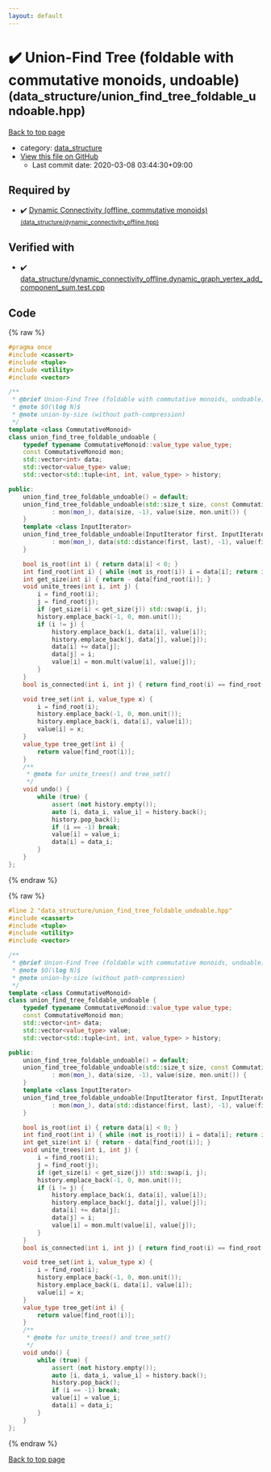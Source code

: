 ```yaml
---
layout: default
---
```


<!-- mathjax config similar to math.stackexchange -->
<script type="text/javascript" async
  src="https://cdnjs.cloudflare.com/ajax/libs/mathjax/2.7.5/MathJax.js?config=TeX-MML-AM_CHTML">
</script>
<script type="text/x-mathjax-config">
  MathJax.Hub.Config({
    TeX: { equationNumbers: { autoNumber: "AMS" }},
    tex2jax: {
      inlineMath: [ ['$','$'] ],
      processEscapes: true
    },
    "HTML-CSS": { matchFontHeight: false },
    displayAlign: "left",
    displayIndent: "2em"
  });
</script>

<script type="text/javascript" src="https://cdnjs.cloudflare.com/ajax/libs/jquery/3.4.1/jquery.min.js"></script>
<script src="https://cdn.jsdelivr.net/npm/jquery-balloon-js@1.1.2/jquery.balloon.min.js" integrity="sha256-ZEYs9VrgAeNuPvs15E39OsyOJaIkXEEt10fzxJ20+2I=" crossorigin="anonymous"></script>
<script type="text/javascript" src="../../assets/js/copy-button.js"></script>
<link rel="stylesheet" href="../../assets/css/copy-button.css" />


# :heavy_check_mark: Union-Find Tree (foldable with commutative monoids, undoable) <small>(data_structure/union_find_tree_foldable_undoable.hpp)</small>

<a href="../../index.html">Back to top page</a>

* category: <a href="../../index.html#c8f6850ec2ec3fb32f203c1f4e3c2fd2">data_structure</a>
* <a href="{{ site.github.repository_url }}/blob/master/data_structure/union_find_tree_foldable_undoable.hpp">View this file on GitHub</a>
    - Last commit date: 2020-03-08 03:44:30+09:00




## Required by

* :heavy_check_mark: <a href="dynamic_connectivity_offline.hpp.html">Dynamic Connectivity (offline, commutative monoids) <small>(data_structure/dynamic_connectivity_offline.hpp)</small></a>


## Verified with

* :heavy_check_mark: <a href="../../verify/data_structure/dynamic_connectivity_offline.dynamic_graph_vertex_add_component_sum.test.cpp.html">data_structure/dynamic_connectivity_offline.dynamic_graph_vertex_add_component_sum.test.cpp</a>


## Code

<a id="unbundled"></a>
{% raw %}
```cpp
#pragma once
#include <cassert>
#include <tuple>
#include <utility>
#include <vector>

/**
 * @brief Union-Find Tree (foldable with commutative monoids, undoable)
 * @note $O(\log N)$
 * @note union-by-size (without path-compression)
 */
template <class CommutativeMonoid>
class union_find_tree_foldable_undoable {
    typedef typename CommutativeMonoid::value_type value_type;
    const CommutativeMonoid mon;
    std::vector<int> data;
    std::vector<value_type> value;
    std::vector<std::tuple<int, int, value_type> > history;

public:
    union_find_tree_foldable_undoable() = default;
    union_find_tree_foldable_undoable(std::size_t size, const CommutativeMonoid & mon_ = CommutativeMonoid())
            : mon(mon_), data(size, -1), value(size, mon.unit()) {
    }
    template <class InputIterator>
    union_find_tree_foldable_undoable(InputIterator first, InputIterator last, const CommutativeMonoid & mon_ = CommutativeMonoid())
            : mon(mon_), data(std::distance(first, last), -1), value(first, last) {
    }

    bool is_root(int i) { return data[i] < 0; }
    int find_root(int i) { while (not is_root(i)) i = data[i]; return i; }
    int get_size(int i) { return - data[find_root(i)]; }
    void unite_trees(int i, int j) {
        i = find_root(i);
        j = find_root(j);
        if (get_size(i) < get_size(j)) std::swap(i, j);
        history.emplace_back(-1, 0, mon.unit());
        if (i != j) {
            history.emplace_back(i, data[i], value[i]);
            history.emplace_back(j, data[j], value[j]);
            data[i] += data[j];
            data[j] = i;
            value[i] = mon.mult(value[i], value[j]);
        }
    }
    bool is_connected(int i, int j) { return find_root(i) == find_root(j); }

    void tree_set(int i, value_type x) {
        i = find_root(i);
        history.emplace_back(-1, 0, mon.unit());
        history.emplace_back(i, data[i], value[i]);
        value[i] = x;
    }
    value_type tree_get(int i) {
        return value[find_root(i)];
    }
    /**
     * @note for unite_trees() and tree_set()
     */
    void undo() {
        while (true) {
            assert (not history.empty());
            auto [i, data_i, value_i] = history.back();
            history.pop_back();
            if (i == -1) break;
            value[i] = value_i;
            data[i] = data_i;
        }
    }
};

```
{% endraw %}

<a id="bundled"></a>
{% raw %}
```cpp
#line 2 "data_structure/union_find_tree_foldable_undoable.hpp"
#include <cassert>
#include <tuple>
#include <utility>
#include <vector>

/**
 * @brief Union-Find Tree (foldable with commutative monoids, undoable)
 * @note $O(\log N)$
 * @note union-by-size (without path-compression)
 */
template <class CommutativeMonoid>
class union_find_tree_foldable_undoable {
    typedef typename CommutativeMonoid::value_type value_type;
    const CommutativeMonoid mon;
    std::vector<int> data;
    std::vector<value_type> value;
    std::vector<std::tuple<int, int, value_type> > history;

public:
    union_find_tree_foldable_undoable() = default;
    union_find_tree_foldable_undoable(std::size_t size, const CommutativeMonoid & mon_ = CommutativeMonoid())
            : mon(mon_), data(size, -1), value(size, mon.unit()) {
    }
    template <class InputIterator>
    union_find_tree_foldable_undoable(InputIterator first, InputIterator last, const CommutativeMonoid & mon_ = CommutativeMonoid())
            : mon(mon_), data(std::distance(first, last), -1), value(first, last) {
    }

    bool is_root(int i) { return data[i] < 0; }
    int find_root(int i) { while (not is_root(i)) i = data[i]; return i; }
    int get_size(int i) { return - data[find_root(i)]; }
    void unite_trees(int i, int j) {
        i = find_root(i);
        j = find_root(j);
        if (get_size(i) < get_size(j)) std::swap(i, j);
        history.emplace_back(-1, 0, mon.unit());
        if (i != j) {
            history.emplace_back(i, data[i], value[i]);
            history.emplace_back(j, data[j], value[j]);
            data[i] += data[j];
            data[j] = i;
            value[i] = mon.mult(value[i], value[j]);
        }
    }
    bool is_connected(int i, int j) { return find_root(i) == find_root(j); }

    void tree_set(int i, value_type x) {
        i = find_root(i);
        history.emplace_back(-1, 0, mon.unit());
        history.emplace_back(i, data[i], value[i]);
        value[i] = x;
    }
    value_type tree_get(int i) {
        return value[find_root(i)];
    }
    /**
     * @note for unite_trees() and tree_set()
     */
    void undo() {
        while (true) {
            assert (not history.empty());
            auto [i, data_i, value_i] = history.back();
            history.pop_back();
            if (i == -1) break;
            value[i] = value_i;
            data[i] = data_i;
        }
    }
};

```
{% endraw %}

<a href="../../index.html">Back to top page</a>

